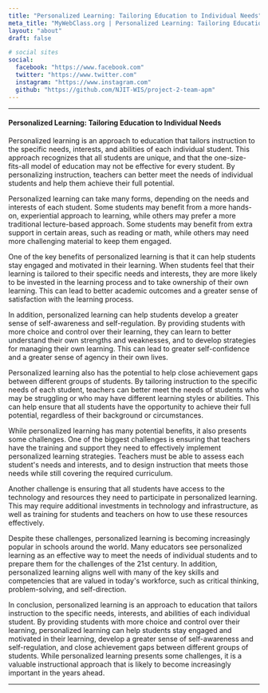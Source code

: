 ```yaml
---
title: "Personalized Learning: Tailoring Education to Individual Needs"
meta_title: "MyWebClass.org | Personalized Learning: Tailoring Education to Individual Needs"
layout: "about"
draft: false

# social sites
social:
  facebook: "https://www.facebook.com"
  twitter: "https://www.twitter.com"
  instagram: "https://www.instagram.com"
  github: "https://github.com/NJIT-WIS/project-2-team-apm"
---
```


---

#### Personalized Learning: Tailoring Education to Individual Needs

Personalized learning is an approach to education that tailors instruction to the specific needs, interests, and abilities of each individual student. This approach recognizes that all students are unique, and that the one-size-fits-all model of education may not be effective for every student. By personalizing instruction, teachers can better meet the needs of individual students and help them achieve their full potential.

Personalized learning can take many forms, depending on the needs and interests of each student. Some students may benefit from a more hands-on, experiential approach to learning, while others may prefer a more traditional lecture-based approach. Some students may benefit from extra support in certain areas, such as reading or math, while others may need more challenging material to keep them engaged.

One of the key benefits of personalized learning is that it can help students stay engaged and motivated in their learning. When students feel that their learning is tailored to their specific needs and interests, they are more likely to be invested in the learning process and to take ownership of their own learning. This can lead to better academic outcomes and a greater sense of satisfaction with the learning process.

In addition, personalized learning can help students develop a greater sense of self-awareness and self-regulation. By providing students with more choice and control over their learning, they can learn to better understand their own strengths and weaknesses, and to develop strategies for managing their own learning. This can lead to greater self-confidence and a greater sense of agency in their own lives.

Personalized learning also has the potential to help close achievement gaps between different groups of students. By tailoring instruction to the specific needs of each student, teachers can better meet the needs of students who may be struggling or who may have different learning styles or abilities. This can help ensure that all students have the opportunity to achieve their full potential, regardless of their background or circumstances.

While personalized learning has many potential benefits, it also presents some challenges. One of the biggest challenges is ensuring that teachers have the training and support they need to effectively implement personalized learning strategies. Teachers must be able to assess each student's needs and interests, and to design instruction that meets those needs while still covering the required curriculum.

Another challenge is ensuring that all students have access to the technology and resources they need to participate in personalized learning. This may require additional investments in technology and infrastructure, as well as training for students and teachers on how to use these resources effectively.

Despite these challenges, personalized learning is becoming increasingly popular in schools around the world. Many educators see personalized learning as an effective way to meet the needs of individual students and to prepare them for the challenges of the 21st century. In addition, personalized learning aligns well with many of the key skills and competencies that are valued in today's workforce, such as critical thinking, problem-solving, and self-direction.

In conclusion, personalized learning is an approach to education that tailors instruction to the specific needs, interests, and abilities of each individual student. By providing students with more choice and control over their learning, personalized learning can help students stay engaged and motivated in their learning, develop a greater sense of self-awareness and self-regulation, and close achievement gaps between different groups of students. While personalized learning presents some challenges, it is a valuable instructional approach that is likely to become increasingly important in the years ahead.

---
